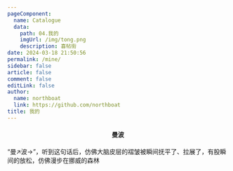 ```yaml
---
pageComponent: 
  name: Catalogue
  data: 
    path: 04.我的
    imgUrl: /img/tong.png
    description: 喜帖街
date: 2024-03-18 21:50:56
permalink: /mine/
sidebar: false
article: false
comment: false
editLink: false
author: 
  name: northboat
  link: https://github.com/northboat
title: 我的
---
```


<center><h4>曼波</h4></center>

“曼↗波→”，听到这句话后，仿佛大脑皮层的褶皱被瞬间抚平了、拉展了，有股瞬间的放松，仿佛漫步在挪威的森林
